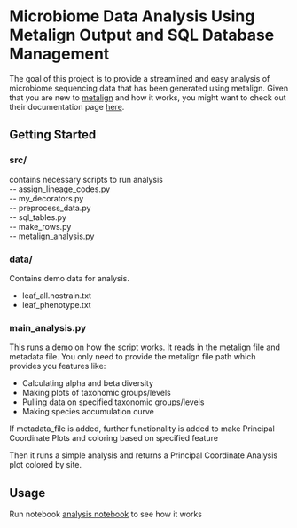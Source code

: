 # Microbiome Data Analysis Using Metalign Output and SQL Database Management
The goal of this project is to provide a streamlined and easy analysis of microbiome sequencing data that has been generated using metalign.
Given that you are new to [metalign](https://github.com/nlapier2/Metalign) and how it works, you might want to check out their documentation page [here](https://github.com/nlapier2/Metalign).

## Getting Started
### src/
contains necessary scripts to run analysis\
-- assign_lineage_codes.py\
-- my_decorators.py\
-- preprocess_data.py\
-- sql_tables.py\
-- make_rows.py\
-- metalign_analysis.py

### data/
Contains demo data for analysis.
- leaf_all.nostrain.txt
- leaf_phenotype.txt

### main_analysis.py
This runs a demo on how the script works. It reads in the metalign file and metadata file.
You only need to provide the metalign file path which provides you features like:
- Calculating alpha and beta diversity
- Making plots of taxonomic groups/levels
- Pulling data on specified taxonomic groups/levels
- Making species accumulation curve
  
If metadata_file is added, further functionality is added to make Principal Coordinate Plots and coloring based on specified feature

Then it runs a simple analysis and returns a Principal Coordinate Analysis plot colored by site.

## Usage
Run notebook [analysis notebook](https://github.com/Opoku-Emma/process-metalign/blob/main/analysis_notebook.ipynb) to see how it works